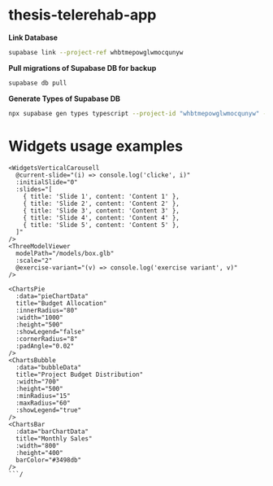 # thesis-telerehab-app

**Link Database**

```sh
supabase link --project-ref whbtmepowglwmocqunyw
```

**Pull migrations of Supabase DB for backup**

```sh
supabase db pull
```

**Generate Types of Supabase DB**

```sh
npx supabase gen types typescript --project-id "whbtmepowglwmocqunyw" --schema public > database.types.ts
```

# Widgets usage examples

````vue
<WidgetsVerticalCarousell
  @current-slide="(i) => console.log('clicke', i)"
  :initialSlide="0"
  :slides="[
    { title: 'Slide 1', content: 'Content 1' },
    { title: 'Slide 2', content: 'Content 2' },
    { title: 'Slide 3', content: 'Content 3' },
    { title: 'Slide 4', content: 'Content 4' },
    { title: 'Slide 5', content: 'Content 5' },
  ]"
/>
<ThreeModelViewer
  modelPath="/models/box.glb"
  :scale="2"
  @exercise-variant="(v) => console.log('exercise variant', v)"
/>

<ChartsPie
  :data="pieChartData"
  title="Budget Allocation"
  :innerRadius="80"
  :width="1000"
  :height="500"
  :showLegend="false"
  :cornerRadius="8"
  :padAngle="0.02"
/>
<ChartsBubble
  :data="bubbleData"
  title="Project Budget Distribution"
  :width="700"
  :height="500"
  :minRadius="15"
  :maxRadius="60"
  :showLegend="true"
/>
<ChartsBar
  :data="barChartData"
  title="Monthly Sales"
  :width="800"
  :height="400"
  barColor="#3498db"
/>
```/
````
